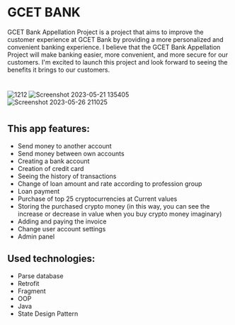 # GCET BANK


GCET Bank Appellation Project is a project that aims to improve the customer experience at GCET Bank by providing
a more personalized and convenient banking experience. I believe that the GCET Bank Appellation Project will make
banking easier, more convenient, and more secure for our customers. I'm excited to launch this project and look 
forward to seeing the benefits it brings to our customers.

#
![1212](https://github.com/Master11223322/GCET_BANK/assets/130510929/2e97a622-632a-432c-875d-8ef7165b3290)
![Screenshot 2023-05-21 135405](https://github.com/Master11223322/GCET_BANK/assets/130510929/15bf60e5-c80e-4ed5-8bc8-e8ef709d7108)
![Screenshot 2023-05-26 211025](https://github.com/Master11223322/GCET_BANK/assets/130510929/2f310ad6-d37b-4793-8c12-50660e77cf06)

#

## This app features:
* Send money to another account
* Send money between own accounts
* Creating a bank account
* Creation of credit card
* Seeing the history of transactions
* Change of loan amount and rate according to profession group
* Loan payment
* Purchase of top 25 cryptocurrencies at Current values
* Storing the purchased crypto money (in this way, you can see the increase or decrease in value when you buy crypto money imaginary)
* Adding and paying the invoice
* Change user account settings
* Admin panel

## Used technologies:
* Parse database
* Retrofit
* Fragment
* OOP
* Java
* State Design Pattern

